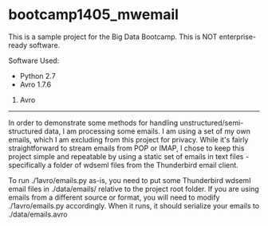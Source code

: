 bootcamp1405_mwemail
====================

This is a sample project for the Big Data Bootcamp.
This is NOT enterprise-ready software. 

Software Used:
+ Python 2.7
+ Avro 1.7.6
	
1. Avro
-------
In order to demonstrate some methods for handling unstructured/semi-structured data, I am processing some emails. I am using a set of my own emails, which I am excluding from this project for privacy. While it's fairly straightforward to stream emails from POP or IMAP, I chose to keep this project simple and repeatable by using a static set of emails in text files - specifically a folder of wdseml files from the Thunderbird email client.

To run ./1avro/emails.py as-is, you need to put some Thunderbird wdseml email files in ./data/emails/ relative to the project root folder. If you are using emails from a different source or format, you will need to modify ./1avro/emails.py accordingly. When it runs, it should serialize your emails to ./data/emails.avro
